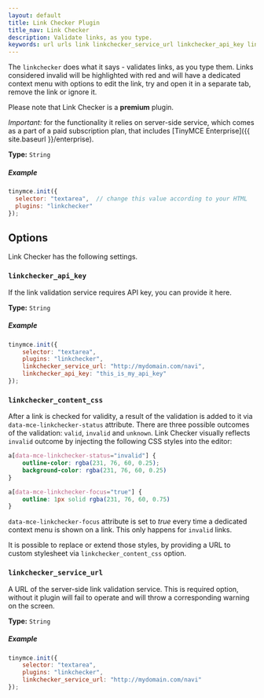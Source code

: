 ```yaml
---
layout: default
title: Link Checker Plugin
title_nav: Link Checker
description: Validate links, as you type.
keywords: url urls link linkchecker_service_url linkchecker_api_key linkchecker_content_css
---
```


The `linkchecker` does what it says - validates links, as you type them. Links considered invalid will be highlighted with red and will have a dedicated context menu with options to edit the link, try and open it in a separate tab, remove the link or ignore it. 

Please note that Link Checker is a **premium** plugin.

*Important:* for the functionality it relies on server-side service, which comes as a part of a paid subscription plan, that includes [TinyMCE Enterprise]({{ site.baseurl }}/enterprise).

**Type:** `String`

##### Example

```js
tinymce.init({
  selector: "textarea",  // change this value according to your HTML
  plugins: "linkchecker"
});
```

## Options

Link Checker has the following settings.

### `linkchecker_api_key`

If the link validation service requires API key, you can provide it here.

**Type:** `String`

##### Example

```js
tinymce.init({
    selector: "textarea",
    plugins: "linkchecker",
    linkchecker_service_url: "http://mydomain.com/navi",
    linkchecker_api_key: "this_is_my_api_key"
});
```

### `linkchecker_content_css`

After a link is checked for validity, a result of the validation is added to it via `data-mce-linkchecker-status` attribute. There are three possible outcomes of the validation: `valid`, `invalid` and `unknown`. Link Checker visually reflects `invalid` outcome by injecting the following CSS styles into the editor:

```css
a[data-mce-linkchecker-status="invalid"] {
    outline-color: rgba(231, 76, 60, 0.25);
    background-color: rgba(231, 76, 60, 0.25)
}

a[data-mce-linkchecker-focus="true"] {
    outline: 1px solid rgba(231, 76, 60, 0.75)
}
```

`data-mce-linkchecker-focus` attribute is set to *true* every time a dedicated context menu is shown on a link. This only happens for `invalid` links.

It is possible to replace or extend those styles, by providing a URL to custom stylesheet via `linkchecker_content_css` option.


### `linkchecker_service_url`

A URL of the server-side link validation service. This is required option, without it plugin will fail to operate and will throw a corresponding warning on the screen.

**Type:** `String`

##### Example

```js
tinymce.init({
    selector: "textarea",
    plugins: "linkchecker",
    linkchecker_service_url: "http://mydomain.com/navi"
});
```
